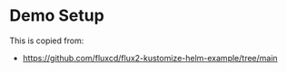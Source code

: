 # Demo Setup

This is copied from:
* https://github.com/fluxcd/flux2-kustomize-helm-example/tree/main
